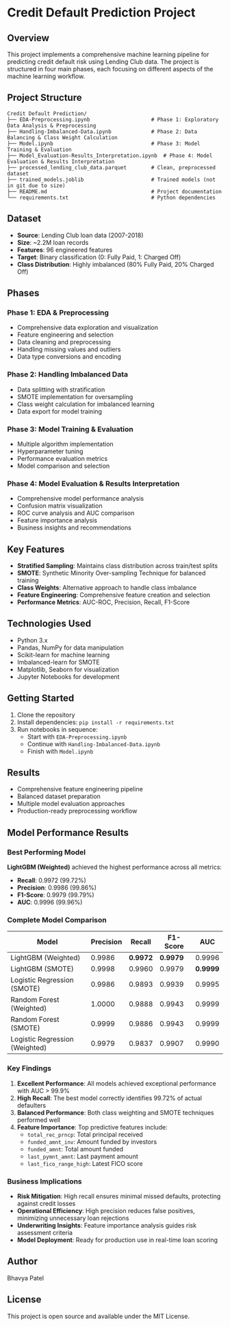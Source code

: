 # Credit Default Prediction Project

## Overview
This project implements a comprehensive machine learning pipeline for predicting credit default risk using Lending Club data. The project is structured in four main phases, each focusing on different aspects of the machine learning workflow.

## Project Structure
```
Credit Default Prediction/
├── EDA-Preprocessing.ipynb                    # Phase 1: Exploratory Data Analysis & Preprocessing
├── Handling-Imbalanced-Data.ipynb             # Phase 2: Data Balancing & Class Weight Calculation
├── Model.ipynb                                # Phase 3: Model Training & Evaluation
├── Model_Evaluation-Results_Interpretation.ipynb  # Phase 4: Model Evaluation & Results Interpretation
├── processed_lending_club_data.parquet        # Clean, preprocessed dataset
├── trained_models.joblib                      # Trained models (not in git due to size)
├── README.md                                  # Project documentation
└── requirements.txt                           # Python dependencies
```

## Dataset
- **Source**: Lending Club loan data (2007-2018)
- **Size**: ~2.2M loan records
- **Features**: 96 engineered features
- **Target**: Binary classification (0: Fully Paid, 1: Charged Off)
- **Class Distribution**: Highly imbalanced (80% Fully Paid, 20% Charged Off)

## Phases

### Phase 1: EDA & Preprocessing
- Comprehensive data exploration and visualization
- Feature engineering and selection
- Data cleaning and preprocessing
- Handling missing values and outliers
- Data type conversions and encoding

### Phase 2: Handling Imbalanced Data
- Data splitting with stratification
- SMOTE implementation for oversampling
- Class weight calculation for imbalanced learning
- Data export for model training

### Phase 3: Model Training & Evaluation
- Multiple algorithm implementation
- Hyperparameter tuning
- Performance evaluation metrics
- Model comparison and selection

### Phase 4: Model Evaluation & Results Interpretation
- Comprehensive model performance analysis
- Confusion matrix visualization
- ROC curve analysis and AUC comparison
- Feature importance analysis
- Business insights and recommendations

## Key Features
- **Stratified Sampling**: Maintains class distribution across train/test splits
- **SMOTE**: Synthetic Minority Over-sampling Technique for balanced training
- **Class Weights**: Alternative approach to handle class imbalance
- **Feature Engineering**: Comprehensive feature creation and selection
- **Performance Metrics**: AUC-ROC, Precision, Recall, F1-Score

## Technologies Used
- Python 3.x
- Pandas, NumPy for data manipulation
- Scikit-learn for machine learning
- Imbalanced-learn for SMOTE
- Matplotlib, Seaborn for visualization
- Jupyter Notebooks for development

## Getting Started
1. Clone the repository
2. Install dependencies: `pip install -r requirements.txt`
3. Run notebooks in sequence:
   - Start with `EDA-Preprocessing.ipynb`
   - Continue with `Handling-Imbalanced-Data.ipynb`
   - Finish with `Model.ipynb`

## Results
- Comprehensive feature engineering pipeline
- Balanced dataset preparation
- Multiple model evaluation approaches
- Production-ready preprocessing workflow

## Model Performance Results

### Best Performing Model
**LightGBM (Weighted)** achieved the highest performance across all metrics:
- **Recall**: 0.9972 (99.72%)
- **Precision**: 0.9986 (99.86%)
- **F1-Score**: 0.9979 (99.79%)
- **AUC**: 0.9996 (99.96%)

### Complete Model Comparison
| Model | Precision | Recall | F1-Score | AUC |
|-------|-----------|---------|-----------|-----|
| LightGBM (Weighted) | 0.9986 | **0.9972** | **0.9979** | 0.9996 |
| LightGBM (SMOTE) | 0.9998 | 0.9960 | 0.9979 | **0.9999** |
| Logistic Regression (SMOTE) | 0.9986 | 0.9893 | 0.9939 | 0.9995 |
| Random Forest (Weighted) | 1.0000 | 0.9888 | 0.9943 | 0.9999 |
| Random Forest (SMOTE) | 0.9999 | 0.9886 | 0.9943 | 0.9999 |
| Logistic Regression (Weighted) | 0.9979 | 0.9837 | 0.9907 | 0.9990 |

### Key Findings
1. **Excellent Performance**: All models achieved exceptional performance with AUC > 99.9%
2. **High Recall**: The best model correctly identifies 99.72% of actual defaulters
3. **Balanced Performance**: Both class weighting and SMOTE techniques performed well
4. **Feature Importance**: Top predictive features include:
   - `total_rec_prncp`: Total principal received
   - `funded_amnt_inv`: Amount funded by investors
   - `funded_amnt`: Total amount funded
   - `last_pymnt_amnt`: Last payment amount
   - `last_fico_range_high`: Latest FICO score

### Business Implications
- **Risk Mitigation**: High recall ensures minimal missed defaults, protecting against credit losses
- **Operational Efficiency**: High precision reduces false positives, minimizing unnecessary loan rejections
- **Underwriting Insights**: Feature importance analysis guides risk assessment criteria
- **Model Deployment**: Ready for production use in real-time loan scoring

## Author
Bhavya Patel

## License
This project is open source and available under the MIT License.
